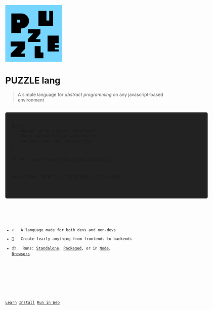 <!-- _coverpage.md -->

![logo](puzzle-invert.png)
<h1>PUZZLE lang</h1>

> A simple language for <i>abstract programming</i> on any javascript-based environment

<br>

<div style="padding:20px;border-radius:5px;text-align:left !important;min-width:600px !important;max-width:100% !important;display:inline-block;background:#222222">
<pre>
<code>print (
    Anyone can be a puzzle developer!
    Check out puzzle any learn how you
    can turn your idea into reality.
)

// Use a module
use 'https://rest.puzzle.js';

post {name: "Peter"} to "http://api.com";</code>
</pre>
</div>

<!--Runs on: 

<svg xmlns="http://www.w3.org/2000/svg" viewBox="0 0 24 24" width="48" height="48"><path fill="none" d="M0 0h24v24H0z"/><path d="M3 3h18a1 1 0 0 1 1 1v16a1 1 0 0 1-1 1H3a1 1 0 0 1-1-1V4a1 1 0 0 1 1-1zm1 2v14h16V5H4zm8 10h6v2h-6v-2zm-3.333-3L5.838 9.172l1.415-1.415L11.495 12l-4.242 4.243-1.415-1.415L8.667 12z"/></svg> <svg xmlns="http://www.w3.org/2000/svg" viewBox="0 0 24 24" width="48" height="48"><path fill="none" d="M0 0H24V24H0z"/><path d="M20 3c.552 0 1 .448 1 1v16c0 .552-.448 1-1 1H4c-.552 0-1-.448-1-1V4c0-.552.448-1 1-1h16zm-3 4H7v10h5V9.5h2.5V17H17V7z"/></svg> <svg xmlns="http://www.w3.org/2000/svg" viewBox="0 0 24 24" width="48" height="48"><path fill="none" d="M0 0h24v24H0z"/><path d="M6.235 6.453a8 8 0 0 0 8.817 12.944c.115-.75-.137-1.47-.24-1.722-.23-.56-.988-1.517-2.253-2.844-.338-.355-.316-.628-.195-1.437l.013-.091c.082-.554.22-.882 2.085-1.178.948-.15 1.197.228 1.542.753l.116.172c.328.48.571.59.938.756.165.075.37.17.645.325.652.373.652.794.652 1.716v.105c0 .391-.038.735-.098 1.034a8.002 8.002 0 0 0-3.105-12.341c-.553.373-1.312.902-1.577 1.265-.135.185-.327 1.132-.95 1.21-.162.02-.381.006-.613-.009-.622-.04-1.472-.095-1.744.644-.173.468-.203 1.74.356 2.4.09.105.107.3.046.519-.08.287-.241.462-.292.498-.096-.056-.288-.279-.419-.43-.313-.365-.705-.82-1.211-.96-.184-.051-.386-.093-.583-.135-.549-.115-1.17-.246-1.315-.554-.106-.226-.105-.537-.105-.865 0-.417 0-.888-.204-1.345a1.276 1.276 0 0 0-.306-.43zM12 22C6.477 22 2 17.523 2 12S6.477 2 12 2s10 4.477 10 10-4.477 10-10 10z"/></svg>

<br-->


- ✌️ &nbsp; A language made for both devs and non-devs
- 🔧 &nbsp; Create learly anything from frontends to backends
- 📦 &nbsp; Runs: <u>Standalone</u>, <u>Packaged</u>, or in <u>Node</u>, <u>Browsers</u>

<!--Build stuff like 🌐 Web Apps, 🤖 Backends, 🧯 UIs, 📟 CLIs, 📦 embedded languages-->

<br>

[Learn](LANGUAGE)
[Install](README)
[Run in Web](https://puzzlelang.github.io/puzzle-web/cli)

